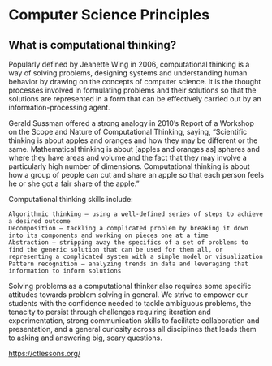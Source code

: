 # Computer Science Principles

## What is computational thinking?

Popularly defined by Jeanette Wing in 2006, computational thinking is a way of solving problems, designing systems and understanding human behavior by drawing on the concepts of computer science. It is the thought processes involved in formulating problems and their solutions so that the solutions are represented in a form that can be effectively carried out by an information-processing agent.

Gerald Sussman offered a strong analogy in 2010’s Report of a Workshop on the Scope and Nature of Computational Thinking, saying, “Scientific thinking is about apples and oranges and how they may be different or the same. Mathematical thinking is about [apples and oranges as] spheres and where they have areas and volume and the fact that they may involve a particularly high number of dimensions. Computational thinking is about how a group of people can cut and share an apple so that each person feels he or she got a fair share of the apple.”

Computational thinking skills include:

    Algorithmic thinking – using a well-defined series of steps to achieve a desired outcome
    Decomposition – tackling a complicated problem by breaking it down into its components and working on pieces one at a time
    Abstraction – stripping away the specifics of a set of problems to find the generic solution that can be used for them all, or representing a complicated system with a simple model or visualization
    Pattern recognition – analyzing trends in data and leveraging that information to inform solutions

Solving problems as a computational thinker also requires some specific attitudes towards problem solving in general. We strive to empower our students with the confidence needed to tackle ambiguous problems, the tenacity to persist through challenges requiring iteration and experimentation, strong communication skills to facilitate collaboration and presentation, and a general curiosity across all disciplines that leads them to asking and answering big, scary questions.

https://ctlessons.org/
